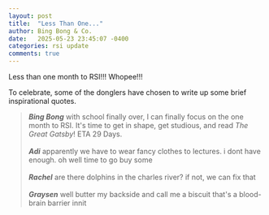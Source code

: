 ```yaml
---
layout: post
title:  "Less Than One..."
author: Bing Bong & Co.
date:   2025-05-23 23:45:07 -0400
categories: rsi update
comments: true
---
```


Less than one month to RSI!!! Whopee!!!

To celebrate, some of the donglers have chosen to write up some brief inspirational quotes.

> ***Bing Bong*** with school finally over, I can finally focus on the one month to RSI. It's time to get in shape, get studious, and read *The Great Gatsby*! ETA 29 Days.
<br><br>
> ***Adi*** apparently we have to wear fancy clothes to lectures. i dont have enough. oh well time to go buy some
<br><br>
> ***Rachel*** are there dolphins in the charles river? if not, we can fix that
> <br><br>
> ***Graysen*** well butter my backside and call me a biscuit that's a blood-brain barrier innit
